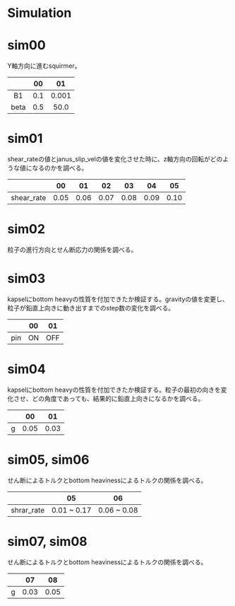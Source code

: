# Simulation

# sim00
Y軸方向に進むsquirmer。

|    |00   |01   |
|:-: |:-:  |:-:  |
|B1  |0.1  |0.001|
|beta|0.5  |50.0 |

# sim01
shear_rateの値とjanus_slip_velの値を変化させた時に、z軸方向の回転がどのような値になるのかを調べる。

|          |00  |01  |02  |03  |04  |05  |
|:-:       |:-: |:-: |:-: |:-: |:-: |:-: |
|shear_rate|0.05|0.06|0.07|0.08|0.09|0.10|

# sim02
粒子の進行方向とせん断応力の関係を調べる。

# sim03
kapselにbottom heavyの性質を付加できたか検証する。gravityの値を変更し、粒子が鉛直上向きに動き出すまでのstep数の変化を調べる。

|   |00 |01 |
|:-:|:-:|:-:|
|pin|ON |OFF|

# sim04
kapselにbottom heavyの性質を付加できたか検証する。粒子の最初の向きを変化させ、どの角度であっても、結果的に鉛直上向きになるかを調べる。

|   |00   |01  |
|:-:|:-:  |:-: |
|g  |0.05 |0.03|

# sim05, sim06
せん断によるトルクとbottom heavinessによるトルクの関係を調べる。

|          |05         |06         |
|:-:       |:-:        |:-:        |
|shrar_rate|0.01 ~ 0.17|0.06 ~ 0.08|

# sim07, sim08
せん断によるトルクとbottom heavinessによるトルクの関係を調べる。

|   |07  |08  |
|:-:|:-: |:-: |
|g  |0.03|0.05|